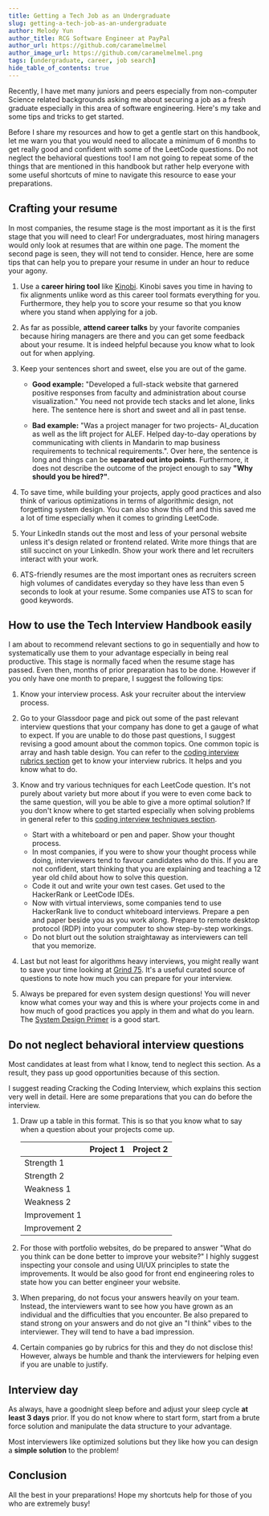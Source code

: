 ```yaml
---
title: Getting a Tech Job as an Undergraduate
slug: getting-a-tech-job-as-an-undergraduate
author: Melody Yun
author_title: RCG Software Engineer at PayPal
author_url: https://github.com/caramelmelmel
author_image_url: https://github.com/caramelmelmel.png
tags: [undergraduate, career, job search]
hide_table_of_contents: true
---
```


Recently, I have met many juniors and peers especially from non-computer Science related backgrounds asking me about securing a job as a fresh graduate especially in this area of software engineering. Here's my take and some tips and tricks to get started.

<!--truncate-->

Before I share my resources and how to get a gentle start on this handbook, let me warn you that you would need to allocate a minimum of 6 months to get really good and confident with some of the LeetCode questions. Do not neglect the behavioral questions too! I am not going to repeat some of the things that are mentioned in this handbook but rather help everyone with some useful shortcuts of mine to navigate this resource to ease your preparations.

## Crafting your resume

In most companies, the resume stage is the most important as it is the first stage that you will need to clear! For undergraduates, most hiring managers would only look at resumes that are within one page. The moment the second page is seen, they will not tend to consider. Hence, here are some tips that can help you to prepare your resume in under an hour to reduce your agony.

1. Use a <strong>career hiring tool</strong> like [Kinobi](https://app.kinobi.asia/resume). Kinobi saves you time in having to fix alignments unlike word as this career tool formats everything for you. Furthermore, they help you to score your resume so that you know where you stand when applying for a job.

2. As far as possible, <strong>attend career talks</strong> by your favorite companies because hiring managers are there and you can get some feedback about your resume. It is indeed helpful because you know what to look out for when applying.

3. Keep your sentences short and sweet, else you are out of the game.

   - <strong>Good example:</strong> "Developed a full-stack website that garnered positive responses from faculty and administration about course visualization." You need not provide tech stacks and let alone, links here. The sentence here is short and sweet and all in past tense.

   - <strong>Bad example:</strong> "Was a project manager for two projects- AI_ducation as well as the lift project for ALEF. Helped day-to-day operations by communicating with clients in Mandarin to map business requirements to technical requirements.". Over here, the sentence is long and things can be <strong>separated out into points</strong>. Furthermore, it does not describe the outcome of the project enough to say <strong>"Why should you be hired?"</strong>.

4. To save time, while building your projects, apply good practices and also think of various optimizations in terms of algorithmic design, not forgetting system design. You can also show this off and this saved me a lot of time especially when it comes to grinding LeetCode.

5. Your LinkedIn stands out the most and less of your personal website unless it's design related or frontend related. Write more things that are still succinct on your LinkedIn. Show your work there and let recruiters interact with your work.

6. ATS-friendly resumes are the most important ones as recruiters screen high volumes of candidates everyday so they have less than even 5 seconds to look at your resume. Some companies use ATS to scan for good keywords.

## How to use the Tech Interview Handbook easily

I am about to recommend relevant sections to go in sequentially and how to systematically use them to your advantage especially in being real productive. This stage is normally faced when the resume stage has passed. Even then, months of prior preparation has to be done. However if you only have one month to prepare, I suggest the following tips:

1. Know your interview process. Ask your recruiter about the interview process.

2. Go to your Glassdoor page and pick out some of the past relevant interview questions that your company has done to get a gauge of what to expect. If you are unable to do those past questions, I suggest revising a good amount about the common topics. One common topic is array and hash table design. You can refer to the [coding interview rubrics section](/coding-interview-rubrics/) get to know your interview rubrics. It helps and you know what to do.

3. Know and try various techniques for each LeetCode question. It's not purely about variety but more about if you were to even come back to the same question, will you be able to give a more optimal solution? If you don't know where to get started especially when solving problems in general refer to this [coding interview techniques section](/coding-interview-techniques/).

   - Start with a whiteboard or pen and paper. Show your thought process.
   - In most companies, if you were to show your thought process while doing, interviewers tend to favour candidates who do this. If you are not confident, start thinking that you are explaining and teaching a 12 year old child about how to solve this question.
   - Code it out and write your own test cases. Get used to the HackerRank or LeetCode IDEs.
   - Now with virtual interviews, some companies tend to use HackerRank live to conduct whiteboard interviews. Prepare a pen and paper beside you as you work along. Prepare to remote desktop protocol (RDP) into your computer to show step-by-step workings.
   - Do not blurt out the solution straightaway as interviewers can tell that you memorize.

4. Last but not least for algorithms heavy interviews, you might really want to save your time looking at [Grind 75](https://techinterviewhandbook.org/grind75). It's a useful curated source of questions to note how much you can prepare for your interview.

5. Always be prepared for even system design questions! You will never know what comes your way and this is where your projects come in and how much of good practices you apply in them and what do you learn. The [System Design Primer](https://github.com/donnemartin/system-design-primer) is a good start.

## Do not neglect behavioral interview questions

Most candidates at least from what I know, tend to neglect this section. As a result, they pass up good opportunities because of this section.

I suggest reading Cracking the Coding Interview, which explains this section very well in detail. Here are some preparations that you can do before the interview.

1. Draw up a table in this format. This is so that you know what to say when a question about your projects come up.

   |               | Project 1 | Project 2 |
   | ------------- | --------- | --------- |
   | Strength 1    |           |           |
   | Strength 2    |           |           |
   | Weakness 1    |           |           |
   | Weakness 2    |           |           |
   | Improvement 1 |           |           |
   | Improvement 2 |           |           |

2. For those with portfolio websites, do be prepared to answer "What do you think can be done better to improve your website?" I highly suggest inspecting your console and using UI/UX principles to state the improvements. It would be also good for front end engineering roles to state how you can better engineer your website.

3. When preparing, do not focus your answers heavily on your team. Instead, the interviewers want to see how you have grown as an individual and the difficulties that you encounter. Be also prepared to stand strong on your answers and do not give an "I think" vibes to the interviewer. They will tend to have a bad impression.

4. Certain companies go by rubrics for this and they do not disclose this! However, always be humble and thank the interviewers for helping even if you are unable to justify.

## Interview day

As always, have a goodnight sleep before and adjust your sleep cycle <strong>at least 3 days</strong> prior. If you do not know where to start form, start from a brute force solution and manipulate the data structure to your advantage.

Most interviewers like optimized solutions but they like how you can design a <strong>simple solution</strong> to the problem!

## Conclusion

All the best in your preparations! Hope my shortcuts help for those of you who are extremely busy!
